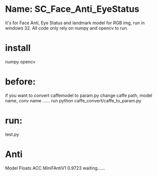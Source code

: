 # Name: SC_Face_Anti_EyeStatus

It's for Face Anti, Eye Status and landmark model for RGB img, run in windows 32.
All code only rely on numpy and opencv to run. 

# install
numpy
opencv


# before:
if you want to convert caffemodel to param.py
change caffe path, model name, conv name ……
run python caffe_convert/caffe_to_param.py

# run:
test.py

# Anti
Model       Floats   ACC
MiniFAntiV1          0.9723
waiting……
